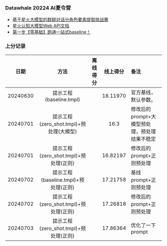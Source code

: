 ### Datawhale 20224 AI夏令营
+ [基于星火大模型的群聊对话分角色要素提取挑战赛](https://challenge.xfyun.cn/topic/info?type=role-element-extraction&option=tjjg&ch=dw24_y0SCtd)
+ [星火认知大模型Web API文档](https://www.xfyun.cn/doc/spark/Web.html)
+ [第一步【零基础】跑通一站式baseline！]((https://datawhaler.feishu.cn/wiki/VIy8ws47ii2N79kOt9zcXnbXnuS))

### 上分记录
|    日期    |              方法               | 离线得分 |   线上得分    | 备注                         |
|:--------:|:-----------------------------:|:----:|:---------:|:---------------------------|
| 20240630 |      提示工程(baseline.tmpl)      |      | 18.11970  | 官方基线，默认参数。                 |
| 20240701 | 提示工程(zero_shot.tmpl)+预处理(大模型) |      |   16.3    | 修改后的prompt+大模型预处理，预处理结果不稳定 |
| 20240701 | 提示工程(zero_shot.tmpl)+预处理(正则)  |      | 16.82197  | 修改后的prompt+正则预处理           |
| 20240702 |  提示工程(baseline.tmpl)+预处理(正则)  |      | 17.21758	 | 基线prompt+正则预处理             |
| 20240702 | 提示工程(zero_shot.tmpl)+预处理(正则)  |      | 17.26818	 | 修改后的prompt+正则预处理           |
| 20240703 | 提示工程(zero_shot.tmpl)+预处理(正则)  |      | 17.86364  | 优化了一下prompt                |


